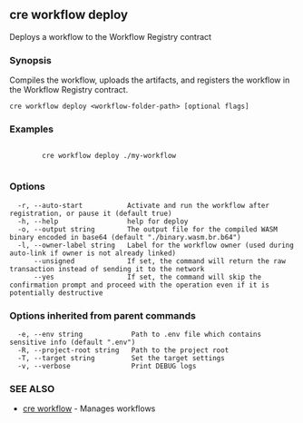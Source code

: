 ## cre workflow deploy

Deploys a workflow to the Workflow Registry contract

### Synopsis

Compiles the workflow, uploads the artifacts, and registers the workflow in the Workflow Registry contract.

```
cre workflow deploy <workflow-folder-path> [optional flags]
```

### Examples

```

		cre workflow deploy ./my-workflow
		
```

### Options

```
  -r, --auto-start           Activate and run the workflow after registration, or pause it (default true)
  -h, --help                 help for deploy
  -o, --output string        The output file for the compiled WASM binary encoded in base64 (default "./binary.wasm.br.b64")
  -l, --owner-label string   Label for the workflow owner (used during auto-link if owner is not already linked)
      --unsigned             If set, the command will return the raw transaction instead of sending it to the network
      --yes                  If set, the command will skip the confirmation prompt and proceed with the operation even if it is potentially destructive
```

### Options inherited from parent commands

```
  -e, --env string            Path to .env file which contains sensitive info (default ".env")
  -R, --project-root string   Path to the project root
  -T, --target string         Set the target settings
  -v, --verbose               Print DEBUG logs
```

### SEE ALSO

* [cre workflow](cre_workflow.md)	 - Manages workflows

